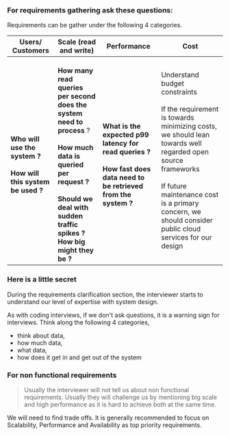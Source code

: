 
### For requirements gathering ask these questions:

Requirements can be gather under the following 4 categories.

| Users/ Customers                                                            | Scale (read and write)                                                                                                                                                                                          | Performance                                                                                                                      | Cost                                                                                                                                                                                                                                                             |
| --------------------------------------------------------------------------- | --------------------------------------------------------------------------------------------------------------------------------------------------------------------------------------------------------------- | -------------------------------------------------------------------------------------------------------------------------------- | ---------------------------------------------------------------------------------------------------------------------------------------------------------------------------------------------------------------------------------------------------------------- |
| <br>**Who will use the system ?**<br><br>**How will this system be used ?** | <br>**How many read queries per second does the system need to process** ?<br><br>**How much data is queried per request ?**<br><br>**Should we deal with sudden traffic spikes ? How big might they be ?**<br> | <br>**What is the expected p99 latency for read queries ?**<br><br>**How fast does data need to be retrieved from the system ?** | Understand budget constraints<br><br>If the requirement is towards minimizing costs, we should lean towards well regarded open source frameworks<br><br>If future maintenance cost is a primary concern, we should consider public cloud services for our design |

### Here is a little secret

During the requirements clarification section, the interviewer starts to understand our level of expertise with system design.

As with coding interviews, if we don't ask questions, it is a warning sign for interviews. Think along the following 4 categories, 
- think about data, 
- how much data, 
- what data, 
- how does it get in and get out of the system

### For non functional requirements

> Usually the interviewer will not tell us about non functional requirements. Usually they will challenge us by mentioning big scale and high performance as it is hard to achieve both at the same time.

We will need to find trade offs. It is generally recommended to focus on Scalability, Performance and Availability as top priority requirements. 

